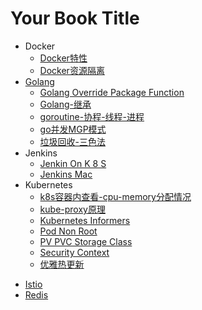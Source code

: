 # Your Book Title

- Docker
  * [Docker特性](Docker/Docker特性.md)
  * [Docker资源隔离](Docker/Docker资源隔离.md)
- [Golang](Golang/README.md)
  * [Golang Override Package Function](Golang/Golang-override-package-function.md)
  * [Golang-继承](Golang/Golang-继承.md)
  * [goroutine-协程-线程-进程](Golang/goroutine-协程-线程-进程.md)
  * [go并发MGP模式](Golang/go并发MGP模式.md)
  * [垃圾回收-三色法](Golang/垃圾回收-三色法.md)
- Jenkins
  * [Jenkin On K 8 S](Jenkins/Jenkin-on-K8s.md)
  * [Jenkins Mac](Jenkins/Jenkins-mac.md)
- Kubernetes
  * [k8s容器内查看-cpu-memory分配情况](Kubernetes/k8s容器内查看-cpu-memory分配情况.md)
  * [kube-proxy原理](Kubernetes/kube-proxy原理.md)
  * [Kubernetes Informers](Kubernetes/Kubernetes-informers.md)
  * [Pod Non Root](Kubernetes/Pod-non-root.md)
  * [PV PVC Storage Class](Kubernetes/PV-PVC-StorageClass.md)
  * [Security Context](Kubernetes/SecurityContext.md)
  * [优雅热更新](Kubernetes/优雅热更新.md)
* [Istio](Istio.md)
* [Redis](Redis.md)
